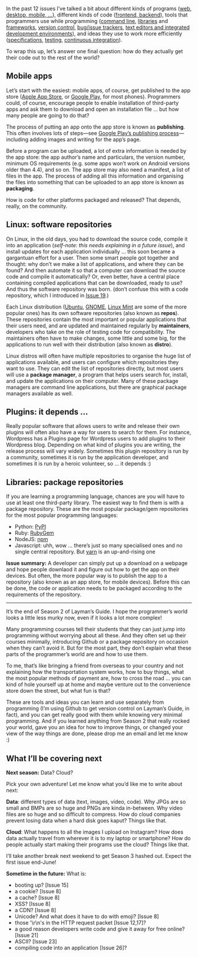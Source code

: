 In the past 12 issues I’ve talked a bit about different kinds of programs ([web, desktop, mobile, …](https://buttondown.email/laymansguide/archive/lmg-s2-issue-14-what-do-developers-do/)), different kinds of code ([frontend, backend](https://buttondown.email/laymansguide/archive/lmg-s2-issue-14-what-do-developers-do/)), tools that programmers use while programming ([command line](https://buttondown.email/laymansguide/archive/lmg-s2-issue-15-sysadmins-and-the-command-line/), [libraries](https://buttondown.email/laymansguide/archive/lmg-s2-issue-17-libraries/) and [frameworks](https://buttondown.email/laymansguide/archive/lmg-s2-issue-18-frameworks/), [version control](https://buttondown.email/laymansguide/archive/lmg-s2-issue-19-version-control-and-git/), [bug/issue trackers](https://buttondown.email/laymansguide/archive/lmg-s2-issue-24-issue-trackers-bug/), [text editors and integrated development environments](https://buttondown.email/laymansguide/archive/lmg-s2-issue-25-text-editors-and-integrated/)), and ideas they use to work more efficiently ([specifications](https://buttondown.email/laymansguide/archive/lmg-s2-issue-23-specifications-in-software/), [testing](https://buttondown.email/laymansguide/archive/lmg-s2-issue-20-testing/), [continuous integration](https://buttondown.email/laymansguide/archive/lmg-s2-issue-22-continuous-integration-in-software/)).

To wrap this up, let’s answer one final question: how do they actually get their code out to the rest of the world?

## Mobile apps

Let’s start with the easiest: mobile apps, of course, get published to the app store ([Apple App Store](https://www.apple.com/sg/ios/app-store/), or [Google Play](https://play.google.com/store), for most phones). Programmers could, of course, encourage people to enable installation of third-party apps and ask them to download and open an installation file … but how many people are going to do that?

The process of putting an app onto the app store is known as **publishing**. This often involves lots of steps—see [Google Play’s publishing process](https://developer.android.com/studio/publish)—including adding images and writing for the app’s page.

Before a program can be uploaded, a lot of extra information is needed by the app store: the app author’s name and particulars, the version number, minimum OS requirements (e.g. some apps won’t work on Android versions older than 4.4), and so on. The app store may also need a manifest, a list of files in the app. The process of adding all this information and organising the files into something that can be uploaded to an app store is known as **packaging**.

How is code for other platforms packaged and released? That depends, really, on the community.

## Linux: software repositories

On Linux, in the old days, you had to download the source code, compile it into an application (*self-note: this needs explaining in a future issue*), and install updates for each application individually … this soon became a gargantuan effort for a user. Then some smart people got together and thought: why don’t we make a list of applications, and where they can be found? And then automate it so that a computer can download the source code and compile it automatically? Or, even better, have a central place containing compiled applications that can be downloaded, ready to use? And thus the software repository was born. (don’t confuse this with a code repository, which I introduced in [Issue 19](https://buttondown.email/laymansguide/archive/lmg-s2-issue-19-version-control-and-git/).)

Each Linux distribution ([Ubuntu](https://www.ubuntu.com/), [GNOME](https://www.gnome.org/), [Linux Mint](https://linuxmint.com/) are some of the more popular ones) has its own software repositories (also known as **repos**). These repositories contain the most important or popular applications that their users need, and are updated and maintained regularly by **maintainers**, developers who take on the role of testing code for compatibility. The maintainers often have to make changes, some little and some big, for the applications to run well with their distribution (also known as **distro**).

Linux distros will often have multiple repositories to organise the huge list of applications available, and users can configure which repositories they want to use. They can edit the list of repositories directly, but most users will use a **package manager**, a program that helps users search for, install, and update the applications on their computer. Many of these package managers are command line applications, but there are graphical package managers available as well.

## Plugins: it depends …

Really popular software that allows users to write and release their own plugins will often also have a way for users to search for them. For instance, Wordpress has a Plugins page for Wordpress users to add plugins to their Wordpress blog. Depending on what kind of plugins you are writing, the release process will vary widely. Sometimes this plugin repository is run by a community, sometimes it is run by the application developer, and sometimes it is run by a heroic volunteer, so … it depends :)

## Libraries: package repositories

If you are learning a programming language, chances are you will have to use at least one third-party library. The easiest way to find them is with a package repository. These are the most popular package/gem repositories for the most popular programming languages:

- Python: [PyPI](https://pypi.org/)
- Ruby: [RubyGem](https://rubygems.org/)
- NodeJS: [npm](https://www.npmjs.com/)
- Javascript: uhh, wow … there’s just so many specialised ones and no single central repository. But [yarn](https://yarnpkg.com/en/) is an up-and-rising one

**Issue summary:** A developer can simply put up a download on a webpage and hope people downlaod it and figure out how to get the app on their devices. But often, the more popular way is to publish the app to a repository (also known as an app store, for mobile devices). Before this can be done, the code or application needs to be packaged according to the requirements of the repository.

<hr/>

It’s the end of Season 2 of Layman’s Guide. I hope the programmer’s world looks a little less murky now, even if it looks a lot more complex!

Many programming courses tell their students that they can just jump into programming without worrying about all these. And they often set up their courses minimally, introducing Github or a package repository on occasion when they can’t avoid it. But for the most part, they don’t explain what these parts of the programmer’s world are and how to use them.

To me, that’s like bringing a friend from overseas to your country and not explaining how the transportation system works, how to buy things, what the most popular methods of payment are, how to cross the road … you can kind of hole yourself up at home and maybe venture out to the convenience store down the street, but what fun is that?

These are tools and ideas you can learn and use separately from programming (I’m using Github to get version control on Layman’s Guide, in fact), and you can get really good with them while knowing very minimal programming. And if you learned anything from Season 2 that really rocked your world, gave you an idea for how to improve things, or changed your view of the way things are done, please drop me an email and let me know :)

## What I’ll be covering next

**Next season:** Data? Cloud?

Pick your own adventure! Let me know what you’d like me to write about next:

**Data**: different types of data (text, images, video, code). Why JPGs are so small and BMPs are so huge and PNGs are kinda in-between. Why video files are so huge and so difficult to compress. How do cloud companies prevent losing data when a hard disk goes kaput? Things like that.

**Cloud**: What happens to all the images I upload on Instagram? How does data actually travel from wherever it is to my laptop or smartphone? How do people actually start making their programs use the cloud? Things like that.

I’ll take another break next weekend to get Season 3 hashed out. Expect the first issue end-June!

**Sometime in the future:** What is:

- booting up? [Issue 15]
- a cookie? [Issue 8]
- a cache? [Issue 8]
- XSS? [Issue 8]
- a CDN? [Issue 8]
- Unicode? And what does it have to do with emoji? [Issue 8]
- those '\r\n's in the HTTP request packet [Issue 12,17]?
- a good reason developers write code and give it away for free online? [Issue 21]
- ASCII? [Issue 23]
- compiling code into an application [Issue 26]?

